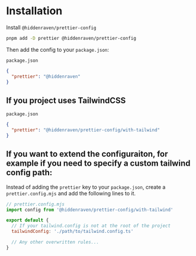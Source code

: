 # Installation

Install `@hiddenraven/prettier-config`

```sh
pnpm add -D prettier @hiddenraven/prettier-config
```

Then add the config to your `package.json`:

`package.json`

```json
{
  "prettier": "@hiddenraven"
}
```

## If you project uses TailwindCSS

`package.json`

```json
{
  "prettier": "@hiddenraven/prettier-config/with-tailwind"
}
```

## If you want to extend the configuraiton, for example if you need to specify a custom tailwind config path:

Instead of adding the `prettier` key to your `package.json`, create a `prettier.config.mjs` and add the following lines to it.

```js
// prettier.config.mjs
import config from '@hiddenraven/prettier-config/with-tailwind'

export default {
  // If your tailwind.config is not at the root of the project
  tailwindConfig: './path/to/tailwind.config.ts'

  // Any other overwritten rules...
}
```
